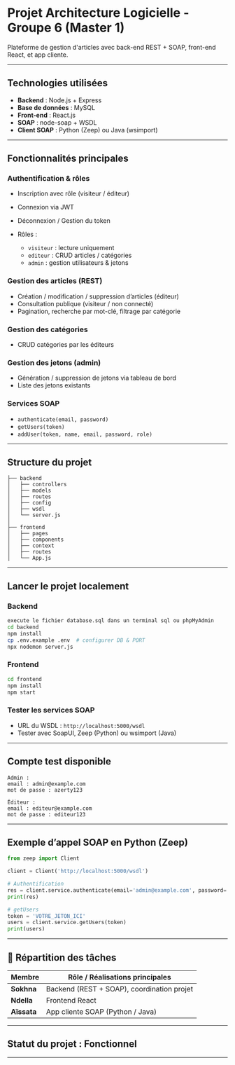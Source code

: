 # Projet Architecture Logicielle - Groupe 6 (Master 1)

Plateforme de gestion d'articles avec back-end REST + SOAP, front-end React, et app cliente.

---

## Technologies utilisées

* **Backend** : Node.js + Express
* **Base de données** : MySQL
* **Front-end** : React.js
* **SOAP** : node-soap + WSDL
* **Client SOAP** : Python (Zeep) ou Java (wsimport)

---

## Fonctionnalités principales

### Authentification & rôles

* Inscription avec rôle (visiteur / éditeur)
* Connexion via JWT
* Déconnexion / Gestion du token
* Rôles :

  * `visiteur` : lecture uniquement
  * `editeur` : CRUD articles / catégories
  * `admin` : gestion utilisateurs & jetons

### Gestion des articles (REST)

* Création / modification / suppression d’articles (éditeur)
* Consultation publique (visiteur / non connecté)
* Pagination, recherche par mot-clé, filtrage par catégorie

### Gestion des catégories

* CRUD catégories par les éditeurs

### Gestion des jetons (admin)

* Génération / suppression de jetons via tableau de bord
* Liste des jetons existants

### Services SOAP

* `authenticate(email, password)`
* `getUsers(token)`
* `addUser(token, name, email, password, role)`

---

## Structure du projet

```
├── backend
│   ├── controllers
│   ├── models
│   ├── routes
│   ├── config
│   ├── wsdl
│   └── server.js
│
├── frontend
│   ├── pages
│   ├── components
│   ├── context
│   ├── routes
│   └── App.js
```

---

##  Lancer le projet localement

###  Backend

```bash
execute le fichier database.sql dans un terminal sql ou phpMyAdmin
cd backend
npm install
cp .env.example .env  # configurer DB & PORT
npx nodemon server.js
```

### Frontend

```bash
cd frontend
npm install
npm start
```

### Tester les services SOAP

* URL du WSDL : `http://localhost:5000/wsdl`
* Tester avec SoapUI, Zeep (Python) ou wsimport (Java)

---

## Compte test disponible

```
Admin :
email : admin@example.com
mot de passe : azerty123

Éditeur :
email : editeur@example.com
mot de passe : editeur123
```

---

## Exemple d’appel SOAP en Python (Zeep)

```python
from zeep import Client

client = Client('http://localhost:5000/wsdl')

# Authentification
res = client.service.authenticate(email='admin@example.com', password='azerty123')
print(res)

# getUsers
token = 'VOTRE_JETON_ICI'
users = client.service.getUsers(token)
print(users)
```

---

## 👥 Répartition des tâches

| Membre      | Rôle / Réalisations principales            |
| ----------- | ------------------------------------------ |
| **Sokhna**  | Backend (REST + SOAP), coordination projet |
| **Ndella**  | Frontend React                             |
| **Aïssata** | App cliente SOAP (Python / Java)           |

---

##  Statut du projet : **Fonctionnel**

---

